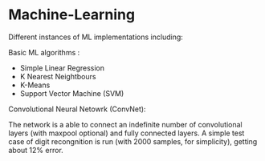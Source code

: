 # Machine-Learning
Different instances of ML implementations including:

Basic ML algorithms :

* Simple Linear Regression
* K Nearest Neightbours
* K-Means
* Support Vector Machine (SVM)


Convolutional Neural Netowrk (ConvNet):

The network is a able to connect an indefinite number of convolutional layers (with maxpool optional) and fully connected layers.
A simple test case of digit recongnition is run (with 2000 samples, for simplicity), getting about 12% error.
